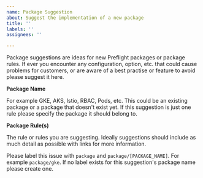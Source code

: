 ```yaml
---
name: Package Suggestion
about: Suggest the implementation of a new package
title: ''
labels: ''
assignees: ''

---
```


Package suggestions are ideas for new Preflight packages or package rules.
If ever you encounter any configuration, option, etc. that could cause problems for customers,
or are aware of a best practise or feature to avoid please suggest it here.

**Package Name**

For example GKE, AKS, Istio, RBAC, Pods, etc.
This could be an existing package or a package that doesn't exist yet.
If this suggestion is just one rule please specify the package it should belong to.

**Package Rule(s)**

The rule or rules you are suggesting.
Ideally suggestions should include as much detail as possible with links for more information.

Please label this issue with `package` and `package/[PACKAGE_NAME]`.
For example `package/gke`.
If no label exists for this suggestion's package name please create one.
